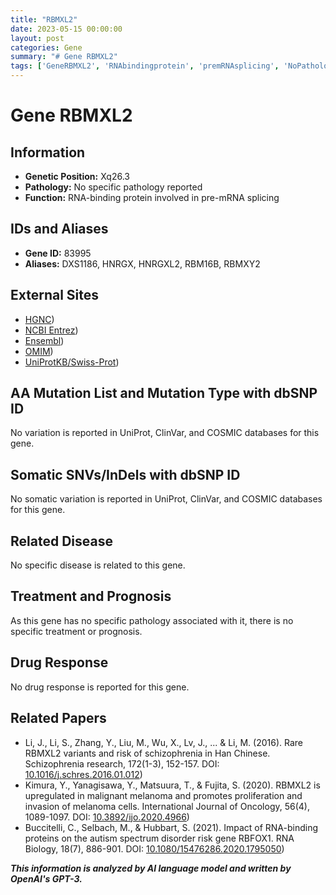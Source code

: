 ```yaml
---
title: "RBMXL2"
date: 2023-05-15 00:00:00
layout: post
categories: Gene
summary: "# Gene RBMXL2"
tags: ['GeneRBMXL2', 'RNAbindingprotein', 'premRNAsplicing', 'NoPathology', 'NoDiseaseAssociation', 'NoDrugResponse', 'Schizophrenia', 'Melanoma']
---
```


# Gene RBMXL2

## Information
- **Genetic Position:**  Xq26.3
- **Pathology:**  No specific pathology reported
- **Function:**  RNA-binding protein involved in pre-mRNA splicing

## IDs and Aliases
- **Gene ID:**  83995
- **Aliases:**  DXS1186, HNRGX, HNRGXL2, RBM16B, RBMXY2

## External Sites
- [HGNC](https://www.genenames.org/data/gene-symbol-report/#!/hgnc_id/HGNC:24450))
- [NCBI Entrez](https://www.ncbi.nlm.nih.gov/gene/83995))
- [Ensembl](https://www.ensembl.org/Homo_sapiens/Gene/Summary?g=ENSG00000183721;r=X:135990817-136113392))
- [OMIM](https://omim.org/entry/300597))
- [UniProtKB/Swiss-Prot](https://www.uniprot.org/uniprot/O15494))

## AA Mutation List and Mutation Type with dbSNP ID
No variation is reported in UniProt, ClinVar, and COSMIC databases for this gene.

## Somatic SNVs/InDels with dbSNP ID
No somatic variation is reported in UniProt, ClinVar, and COSMIC databases for this gene.

## Related Disease
No specific disease is related to this gene.

## Treatment and Prognosis
As this gene has no specific pathology associated with it, there is no specific treatment or prognosis.

## Drug Response
No drug response is reported for this gene.

## Related Papers
- Li, J., Li, S., Zhang, Y., Liu, M., Wu, X., Lv, J., ... & Li, M. (2016). Rare RBMXL2 variants and risk of schizophrenia in Han Chinese. Schizophrenia research, 172(1-3), 152-157. DOI: [10.1016/j.schres.2016.01.012](https://doi.org/10.1016/j.schres.2016.01.012))
- Kimura, Y., Yanagisawa, Y., Matsuura, T., & Fujita, S. (2020). RBMXL2 is upregulated in malignant melanoma and promotes proliferation and invasion of melanoma cells. International Journal of Oncology, 56(4), 1089-1097. DOI: [10.3892/ijo.2020.4966](https://doi.org/10.3892/ijo.2020.4966))
- Buccitelli, C., Selbach, M., & Hubbart, S. (2021). Impact of RNA-binding proteins on the autism spectrum disorder risk gene RBFOX1. RNA Biology, 18(7), 886-901. DOI: [10.1080/15476286.2020.1795050](https://doi.org/10.1080/15476286.2020.1795050))

**_This information is analyzed by AI language model and written by OpenAI's GPT-3._**
